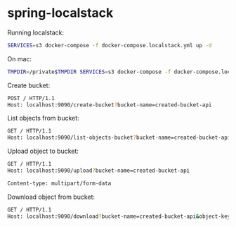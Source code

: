 # spring-localstack

Running localstack:
```sh
SERVICES=s3 docker-compose -f docker-compose.localstack.yml up -d
```
On mac:
```sh
TMPDIR=/private$TMPDIR SERVICES=s3 docker-compose -f docker-compose.localstack.yml up -d
```



Create bucket:
```sh
POST / HTTP/1.1
Host: localhost:9090/create-bucket?bucket-name=created-bucket-api
```

List objects from bucket:
```sh
GET / HTTP/1.1
Host: localhost:9090/list-objects-bucket?bucket-name=created-bucket-api
```

Upload object to bucket:
```sh
GET / HTTP/1.1
Host: localhost:9090/upload?bucket-name=created-bucket-api

Content-type: multipart/form-data
```

Download object from bucket:
```sh
GET / HTTP/1.1
Host: localhost:9090/download?bucket-name=created-bucket-api&object-key=application.properties
```
